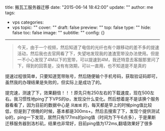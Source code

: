 title: 搬瓦工服务器迁移
date: "2015-06-14 18:42:00"
update: ""
author: me
tags:
- vps
categories:
- vps
topic: ""
cover: ""
draft: false
preview: ""
top: false
type: ""
hide: false
toc: false
image: ""
subtitle: ""
config: {}


---



> 今天，由于一个视频，然后知道了电信的光纤也有个跟移动的差不多的提速活动，然后我也去官网看了下，失望地发现我的渣渣宽带没办法使用。但是一不小心发现了4M以下的宽带，可以提速到4M，我还特意去客服那里问了下，得到的回答是，没有有效期，可以一直用，也不知道是不是真的

提速过程很简单，只要知道宽带账号，然后随便输个手机号码，获取验证码即可，虽然我的办理结果是失败的，但实际上是成功了的。


提完速，测速了下，效果翻倍！！！原先只有250左右的下载速度，现在500左右。我习惯性地ping了下VPS的ip，发现没什么变化。然后想着是不是该换个服务器看看了，因为目前的数据中心是 `凤凰城` 的，每天都是早上的时候ping值比较低，但是到了傍晚的时候，基本都是300ms+。然后去搜索了下，发现个提供测试ip的，ping一下发现，居然只有177ms的ping值（时间为下午6点多），于是果断迁移服务器到洛杉矶，结果也非常好，目前ping值为172ms,翻墙效果好了很多
